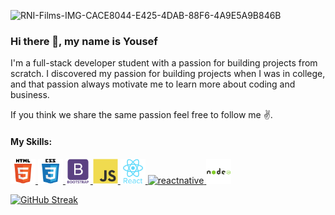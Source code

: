 ![RNI-Films-IMG-CACE8044-E425-4DAB-88F6-4A9E5A9B846B](https://user-images.githubusercontent.com/64281786/128932443-a28a3bc2-8c2b-4b13-bf61-74d773b2317f.jpg)


### Hi there 👋, my name is Yousef

I'm a full-stack developer student with a passion for building projects from scratch. I discovered my passion for building projects when I was in college, and that passion always motivate me to learn more about coding and business. 

If you think we share the same passion feel free to follow me ✌️.

#### My Skills:
<p align="left"> <a href="https://www.w3.org/html/" target="_blank"> <img src="https://raw.githubusercontent.com/devicons/devicon/master/icons/html5/html5-original-wordmark.svg" alt="html5" width="40" height="40"/> </a>  <a href="https://www.w3schools.com/css/" target="_blank"> <img src="https://raw.githubusercontent.com/devicons/devicon/master/icons/css3/css3-original-wordmark.svg" alt="css3" width="40" height="40"/> </a>  <a href="https://getbootstrap.com" target="_blank"> <img src="https://raw.githubusercontent.com/devicons/devicon/master/icons/bootstrap/bootstrap-plain-wordmark.svg" alt="bootstrap" width="40" height="40"/> </a>  <a href="https://developer.mozilla.org/en-US/docs/Web/JavaScript" target="_blank"> <img src="https://raw.githubusercontent.com/devicons/devicon/master/icons/javascript/javascript-original.svg" alt="javascript" width="40" height="40"/> </a>  <a href="https://reactjs.org/" target="_blank"> <img src="https://raw.githubusercontent.com/devicons/devicon/master/icons/react/react-original-wordmark.svg" alt="react" width="40" height="40"/> </a>  <a href="https://reactnative.dev/" target="_blank"> <img src="https://reactnative.dev/img/header_logo.svg" alt="reactnative" width="40" height="40"/> </a>  <a href="https://nodejs.org" target="_blank"> <img src="https://raw.githubusercontent.com/devicons/devicon/master/icons/nodejs/nodejs-original-wordmark.svg" alt="nodejs" width="40" height="40"/> </a> </p>

[![GitHub Streak](https://github-readme-streak-stats.herokuapp.com/?user=YousefProjects&theme=highcontrast)](https://github.com/DenverCoder1/github-readme-streak-stats)
